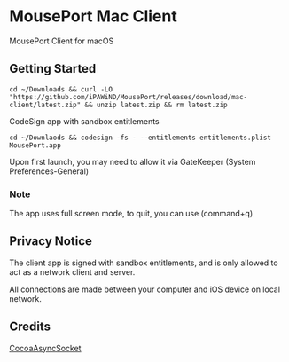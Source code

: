 # MousePort Mac Client

MousePort Client for macOS

## Getting Started

```
cd ~/Downloads && curl -LO "https://github.com/iPAWiND/MousePort/releases/download/mac-client/latest.zip" && unzip latest.zip && rm latest.zip
```

CodeSign app with sandbox entitlements

```
cd ~/Downlaods && codesign -fs - --entitlements entitlements.plist MousePort.app
```

Upon first launch, you may need to allow it via GateKeeper (System Preferences-General)

### Note

The app uses full screen mode, to quit, you can use (command+q)

## Privacy Notice

The client app is signed with sandbox entitlements, and is only allowed to act as a network client and server.

All connections are made between your computer and iOS device on local network.

## Credits

[CocoaAsyncSocket](https://github.com/robbiehanson/CocoaAsyncSocket)
